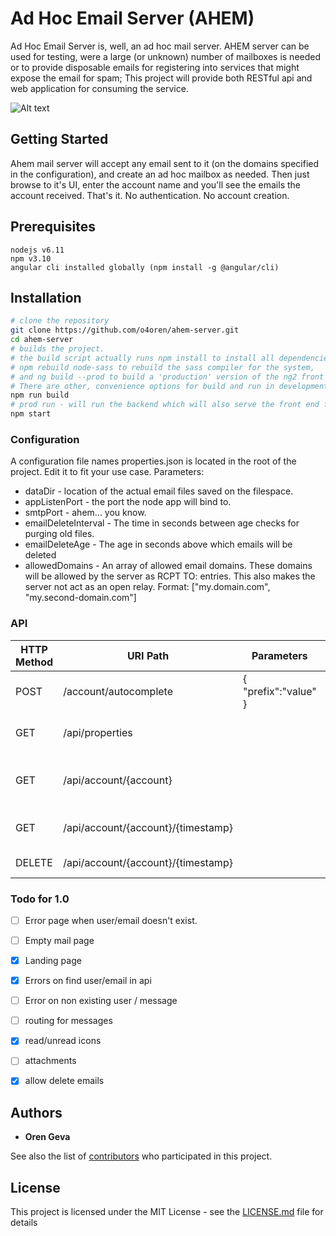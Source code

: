 
# Ad Hoc Email Server (AHEM)

Ad Hoc Email Server is, well, an ad hoc mail server. 
AHEM server can be used for testing, were a large (or unknown) number of mailboxes is needed or to provide disposable emails for registering into services that might expose the email for spam;
This project will provide both RESTful api and web application for consuming the service.


![Alt text](/../images/images/screenshot.png?raw=true "AHEM mail server")

## Getting Started
Ahem mail server will accept any email sent to it (on the domains specified in the configuration), and create an ad hoc mailbox as needed.
Then just browse to it's UI, enter the account name and you'll see the emails the account received.
That's it. No authentication. No account creation.

## Prerequisites
```
nodejs v6.11
npm v3.10
angular cli installed globally (npm install -g @angular/cli)
```

## Installation
```bash
# clone the repository
git clone https://github.com/o4oren/ahem-server.git
cd ahem-server
# builds the project.
# the build script actually runs npm install to install all dependencies, 
# npm rebuild node-sass to rebuild the sass compiler for the system,
# and ng build --prod to build a 'production' version of the ng2 front end.
# There are other, convenience options for build and run in development mode.
npm run build
# prod run - will run the backend which will also serve the front end form the `dist` folder.
npm start
```

### Configuration
A configuration file names properties.json is located in the root of the project.
Edit it to fit your use case.
Parameters:
* dataDir - location of the actual email files saved on the filespace.
* appListenPort - the port the node app will bind to.
* smtpPort - ahem... you know.
* emailDeleteInterval - The time in seconds between age checks for purging old files.
* emailDeleteAge - The age in seconds above which emails will be deleted
* allowedDomains - An array of allowed email domains. These domains will be allowed by the server as RCPT TO: entries. This also makes the server not act as an open relay. Format: ["my.domain.com", "my.second-domain.com"]

### API

HTTP Method | URI Path | Parameters | Descritpion
--- | --- | --- | ---
POST | /account/autocomplete | { "prefix":"value" } | Returns a partial list of accounts
GET | /api/properties | |returns the properties.json content
GET | /api/account/{account} | |returns a list of the email objects in the account
GET | /api/account/{account}/{timestamp} | |Gets the contents of a specific email
DELETE | /api/account/{account}/{timestamp} | |Deletes a specific email

### Todo for 1.0

- [ ] Error page when user/email doesn't exist.
- [ ] Empty mail page
- [x] Landing page
- [x] Errors on find user/email in api
- [ ] Error on non existing user / message
- [ ] routing for messages
- [x] read/unread icons
- [ ] attachments
- [x] allow delete emails


## Authors

* **Oren Geva**

See also the list of [contributors](https://github.com/o4oren/ahem-server/contributors) who participated in this project.

## License

This project is licensed under the MIT License - see the [LICENSE.md](LICENSE.md) file for details



